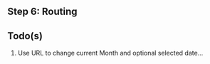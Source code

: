 ## Step 6: Routing

<i class="far fa-hand-point-down fa-2x"></i>

## Todo(s)

1. Use URL to change current Month and optional selected date...

